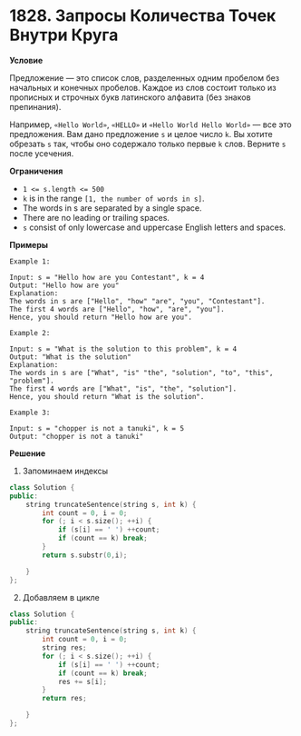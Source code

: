# 1828. Запросы Количества Точек Внутри Круга

**Условие**

Предложение — это список слов, разделенных одним пробелом без начальных и конечных пробелов. Каждое из слов состоит только из прописных и строчных букв латинского алфавита (без знаков препинания).

Например, `«Hello World»`, `«HELLO»` и `«Hello World Hello World»` — все это предложения.
Вам дано предложение `s` и целое число `k`. Вы хотите обрезать `s` так, чтобы оно содержало только первые `k` слов. Верните `s` после усечения.
 

**Ограничения**

- `1 <= s.length <= 500`
- `k` is in the range `[1, the number of words in s]`.
- The words in s are separated by a single space.
- There are no leading or trailing spaces.
- `s` consist of only lowercase and uppercase English letters and spaces.


**Примеры**
```
Example 1:

Input: s = "Hello how are you Contestant", k = 4
Output: "Hello how are you"
Explanation:
The words in s are ["Hello", "how" "are", "you", "Contestant"].
The first 4 words are ["Hello", "how", "are", "you"].
Hence, you should return "Hello how are you".

Example 2:

Input: s = "What is the solution to this problem", k = 4
Output: "What is the solution"
Explanation:
The words in s are ["What", "is" "the", "solution", "to", "this", "problem"].
The first 4 words are ["What", "is", "the", "solution"].
Hence, you should return "What is the solution".

Example 3:

Input: s = "chopper is not a tanuki", k = 5
Output: "chopper is not a tanuki"

```


**Решение**
1. Запоминаем индексы

```C++
class Solution {
public:
    string truncateSentence(string s, int k) {
        int count = 0, i = 0;
        for (; i < s.size(); ++i) {
            if (s[i] == ' ') ++count;
            if (count == k) break;
        }
        return s.substr(0,i);

    }
};
```

2. Добавляем в цикле

```C++
class Solution {
public:
    string truncateSentence(string s, int k) {
        int count = 0, i = 0;
        string res;
        for (; i < s.size(); ++i) {
            if (s[i] == ' ') ++count;
            if (count == k) break;
            res += s[i];
        }
        return res;

    }
};
```